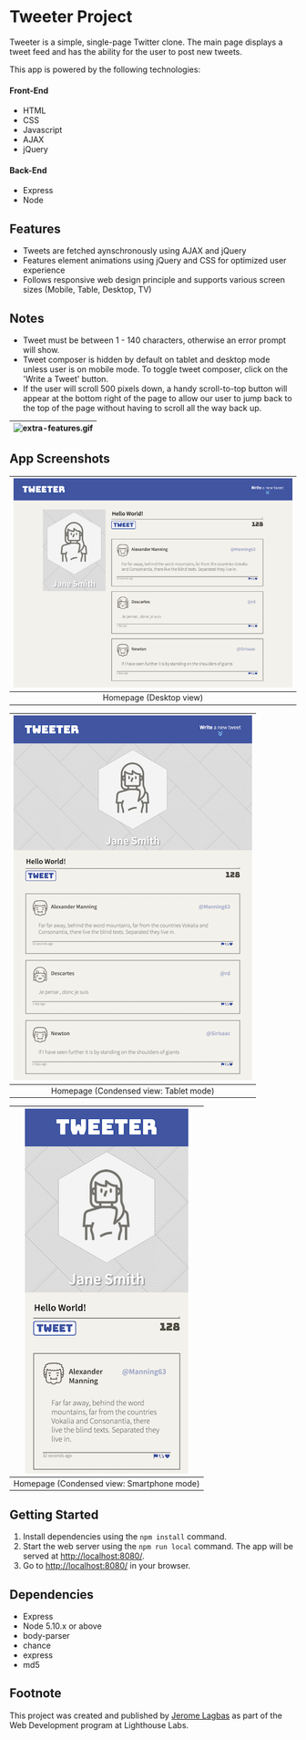 # Tweeter Project

Tweeter is a simple, single-page Twitter clone. The main page displays a tweet feed and has the ability for the user to post new tweets.

This app is powered by the following technologies:

#### Front-End

- HTML
- CSS
- Javascript
- AJAX
- jQuery

#### Back-End

- Express
- Node

## Features

- Tweets are fetched aynschronously using AJAX and jQuery
- Features element animations using jQuery and CSS for optimized user experience
- Follows responsive web design principle and supports various screen sizes (Mobile, Table, Desktop, TV)

## Notes

- Tweet must be between 1 - 140 characters, otherwise an error prompt will show.
- Tweet composer is hidden by default on tablet and desktop mode unless user is on mobile mode. To toggle tweet composer, click on the 'Write a Tweet' button.
- If the user will scroll 500 pixels down, a handy scroll-to-top button will appear at the bottom right of the page to allow our user to jump back to the top of the page without having to scroll all the way back up.

| ![extra-features.gif](./docs/other-features.gif) |
|:--:| 

## App Screenshots

| ![tweeter-desktop-view.png](./docs/tweeter-desktop-view.png) | 
|:--:| 
| Homepage (Desktop view) |

| ![tweeter-tablet-view.png](./docs/tweeter-tablet-view.png) | 
|:--:| 
| Homepage (Condensed view: Tablet mode) |

| ![tweeter-phone-view.png](./docs/tweeter-phone-view.png) | 
|:--:| 
| Homepage (Condensed view: Smartphone mode) |

## Getting Started

1. Install dependencies using the `npm install` command.
2. Start the web server using the `npm run local` command. The app will be served at <http://localhost:8080/>.
3. Go to <http://localhost:8080/> in your browser.


## Dependencies

- Express
- Node 5.10.x or above
- body-parser
- chance
- express
- md5

## Footnote

This project was created and published by [Jerome Lagbas](https://github.com/jeromealmir) as part of the Web Development program at Lighthouse Labs.